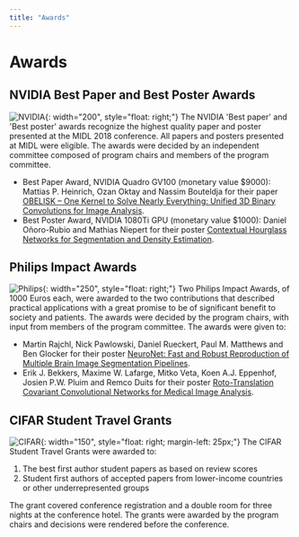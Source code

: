 ```yaml
---
title: "Awards"
---
```


# Awards

## NVIDIA Best Paper and Best Poster Awards

![NVIDIA](/sponsors/nvidia.svg){: width="200", style="float: right;"}
The NVIDIA 'Best paper' and 'Best poster' awards recognize the highest quality paper and poster presented at the MIDL 2018
conference. All papers and posters presented at MIDL were eligible. The awards were decided by an independent committee
composed of program chairs and members of the program committee.

* Best Paper Award, NVIDIA Quadro GV100 (monetary value $9000):
  Mattias P. Heinrich, Ozan Oktay and Nassim Bouteldja for their paper
  [OBELISK – One Kernel to Solve Nearly Everything: Unified 3D Binary Convolutions for Image Analysis](https://openreview.net/forum?id=BkZu9wooz).
* Best Poster Award, NVIDIA 1080Ti GPU (monetary value $1000):
  Daniel Oñoro-Rubio and Mathias Niepert for their poster
  [Contextual Hourglass Networks for Segmentation and Density Estimation](https://openreview.net/forum?id=S1F-dpjjM).

## Philips Impact Awards

![Philips](/sponsors/philips.svg){: width="250", style="float: right;"}
Two Philips Impact Awards, of 1000 Euros each, were awarded to the two contributions that described practical applications
with a great promise to be of significant benefit to society and patients. The awards were decided by the program chairs,
with input from members of the program committee. The awards were given to:

* Martin Rajchl, Nick Pawlowski, Daniel Rueckert, Paul M. Matthews and Ben Glocker for their poster
  [NeuroNet: Fast and Robust Reproduction of Multiple Brain Image Segmentation Pipelines](https://openreview.net/forum?id=Hks1TRisM).
* Erik J. Bekkers, Maxime W. Lafarge, Mitko Veta, Koen A.J. Eppenhof, Josien P.W. Pluim and Remco Duits for their poster
  [Roto-Translation Covariant Convolutional Networks for Medical Image Analysis](https://openreview.net/forum?id=rk8zA8ioG).

## CIFAR Student Travel Grants

![CIFAR](/sponsors/cifar.jpg){: width="150", style="float: right; margin-left: 25px;"}
The CIFAR Student Travel Grants were awarded to:

1. The best first author student papers as based on review scores
2. Student first authors of accepted papers from lower-income countries or other underrepresented groups

The grant covered conference registration and a double room for three nights at the conference hotel. The grants were
awarded by the program chairs and decisions were rendered before the conference.